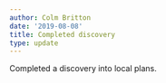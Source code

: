 ```yaml
---
author: Colm Britton
date: '2019-08-08'
title: Completed discovery
type: update
---
```


Completed a discovery into local plans.
